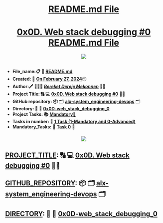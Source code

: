 <H1 align="center", height="1500"> <ins> README.md File </ins> </H1>
<H1 align="center"> <ins> 0x0D. Web stack debugging #0 README.md File</ins> </H1>

<p align="center">
  <img src="https://i.ibb.co/ZcqWMmM/0x0-D-Web-stack-debugging-0-Alx-logo.png" />
</p>

##

* **File_name:📋** 📖 [**README.md**](https://github.com/BekaHabesha/alx-system_engineering-devops/blob/master/0x0D-web_stack_debugging_0/README.md)
* **Created: 📅** <ins>**On February 27, 2024**</ins>🕙
* **Author:🖊️** 👨🏻‍💻 [***Bereket Dereje Mekonnen***](https://intranet.alxswe.com/users/BereketDerejeMekonnen) 🧑‍💻
* **Project Title: 🔠**  💻 [**0x0D. Web stack debugging #0**](https://intranet.alxswe.com/projects/265) 📝🔡
* **GitHub repository: 📦** 🗂 [**alx-system_engineering-devops**](https://github.com/BekaHabesha/alx-system_engineering-devops) 🗂
* **Directory: 💼** 📂 [**0x0D-web_stack_debugging_0**](https://github.com/BekaHabesha/alx-system_engineering-devops/tree/master/0x0D-web_stack_debugging_0)
* **Project Tasks: 📚** <ins>**Mandatory💯**</ins>
* **Tasks in number: 🔢** <ins>**1 Task (1-Mandatory and 0-Advanced)**</ins>
* **Mandatory_Tasks:** 💯 <ins>**Task 0**</ins> 💯

###   

<p align="center">
  <img src="https://i.ibb.co/ZV48Drd/Alx-next-generation.png" />
</p>
                     
##

## <ins>**PROJECT_TITLE</ins>: 🔠**  💻 [**0x0D. Web stack debugging #0**](https://intranet.alxswe.com/projects/265) 📝🔡

## <ins>**GITHUB_REPOSITORY</ins>: 📦** 🗂 [**alx-system_engineering-devops**](https://github.com/BekaHabesha/alx-system_engineering-devops) 🗂

## <ins>**DIRECTORY</ins>: 💼** 📂 [**0x0D-web_stack_debugging_0**](https://github.com/BekaHabesha/alx-system_engineering-devops/tree/master/0x0D-web_stack_debugging_0)

##

